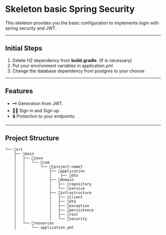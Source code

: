 # Skeleton basic Spring Security

This skeleton provides you the basic configuration to implements
login with spring security and JWT.

---

## Initial Steps

1. Delete H2 dependency from **build.gradle**. (If is necessary)
2. Put your environment variables in application.yml
3. Change the database dependency from postgres to your choose

---

## Features

- 🗝️ Generation from JWT.
- 🙍‍♂️ Sign in and Sign up.
- 🔒 Protection to your endpoints.

---

## Project Structure

```plaintext
└── 📁src
    ├── 📁main
    │   ├── 📁java
    │   │   └── 📁com
    │   │       └── 📁{project-name}
    │   │           ├── 📁application
    │   │           │    ├── 📁dto
    │   │           ├── 📁domain
    │   │           │   ├── 📁repository
    │   │           │   └── 📁service
    │   │           ├── 📁infrastructure
    │   │           │   ├── 📁client
    │   │           │   ├── 📁dto
    │   │           │   ├── 📁exception
    │   │           │   ├── 📁persistence
    │   │           │   ├── 📁rest
    │   │           │   └── 📁security
    │   └── 📁resources
    │       └── application.yml
```